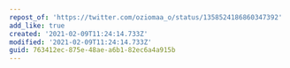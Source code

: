 ```yaml
---
repost_of: 'https://twitter.com/oziomaa_o/status/1358524186860347392'
add_like: true
created: '2021-02-09T11:24:14.733Z'
modified: '2021-02-09T11:24:14.733Z'
guid: 763412ec-875e-48ae-a6b1-82ec6a4a915b
---
```

 
